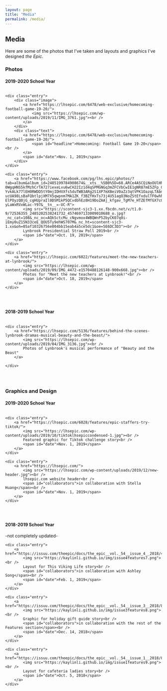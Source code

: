 ```yaml
---
layout: page
title: "Media"
permalink: /media/
---
```

<style>
	.entry{
		display: grid;
		border-style: solid;
		border-color: #F5F5F5;
		grid-auto-rows: auto;
		padding: 5%;
		position: relative;
		box-sizing: border-box;
	}
	
	img{
		object-fit: cover;
		width: 12em;
		height: 7em;
		padding:0em 0em 0em 0em;
	}
	
	.image{
		max-width: 100%;
		transition: .5s ease;
  backface-visibility: hidden;
	}
	
	.grid {
		display: grid;
		grid-template-columns: repeat(auto-fit, minmax(180px, 1fr));
		grid-template-rows: auto auto auto;
		grid-column-gap: 0.5em;
		grid-row-gap: 1em;
	}
	
	#mediatype{
		font-size: 0.7em;
	}
	
	#headline{
		transition: .5s ease;
		opacity: 0;
		position: absolute;
		top: 50%;
		left: 50%;
		transform: translate(-50%, -50%);
		-ms-transform: translate(-50%, -50%);
		text-align: center;
		font-size: 0.9em;
		<!--margin-top: 30px;-->
	}
	
	#collaborators{
		font-size: 0.6em;
	}
	
	#date{
		font-size: 0.6em;
	}
</style>

<h2>Media</h2>

<p>Here are some of the photos that I've taken and layouts and graphics I've designed <i>the Epic</i>.

<h3>Photos</h3>

<h4>2019-2020 School Year</h4>

<section class="grid">

	<div class="entry">
		<div class="image">
			<a href="https://lhsepic.com/6478/web-exclusive/homecoming-football-game-19-20/">
				<img src="https://lhsepic.com/wp-content/uploads/2019/11/IMG_3761.jpg"><br />
			</a>
		</div>
		<div class="text">
			<a href="https://lhsepic.com/6478/web-exclusive/homecoming-football-game-19-20/">
				<span id="headline">Homecoming: Football Game 19-20</span><br />
			</a>
			<span id="date">Nov. 1, 2019</span>
		</div>
	</div>
	
	<div class="entry">
		<a href="https://www.facebook.com/pg/lhs.epic/photos/?tab=album&album_id=2485199784908674&__xts__%5B0%5D=68.ARCe4ASCQiNoOUlHhLOW14Ya2IF-0WgqHNS5kfMzhCrTA727iexeLvu6wCH22Iz1d4qSPMGNGq3mZFCVbCwIE1gNR87mE5ZFp_GnMlWNQ8PXeyzWqTbJJR4kXRg7kugO-YvkALk77lEH0RWDD5tY0mjIDHVXfs5duTWB3ARg2S1XP7mXBeiV0aZz3qtVPK1OazqLTAbmHMp1Ij3mqjOZnVhDPEkt9Ezd6pqAj_nCRax0kme3fryPM6mv5NzDBZPRrE02-ucUA98LsBaFQbtlpjXM7X5qwpnm7MA1ZK_f3BZfHxTs73j4U51agO3NoZStEfxdulTF6whhyb3DR-ElPOyzQ0jG_cgHUpraIl0DSM1kP5QCvdbhEz8H19DoZAAj_kfgav_TgM7e_HTZEfMfGX7cOwRbYBAWtb5QKLXoDOaIs1TkdArCwz2PtsM9fCYIvZ0-yLaWxRVxWLac-Y97&__tn__=-UC-R">
			<img src="https://scontent-sjc3-1.xx.fbcdn.net/v/t1.0-9/72536355_2485202538241732_4574697133009010688_o.jpg?_nc_cat=108&_nc_oc=AQkSctcMu_cNgvmox4WBQWnP52byCK07q0i-iEmy0uZ15N33ceE_QOU5Ty9ehWS707M&_nc_ht=scontent-sjc3-1.xx&oh=05af10326756e004bb15eab4a5ce5dc1&oe=5E6DC3D3"><br />
			Lynbrook Presidential Straw Poll 2019<br />
			<span id="date">Oct. 19, 2019</span>
		</a>
	</div>
	
	<div class="entry">
		<a href="https://lhsepic.com/6022/features/meet-the-new-teachers-at-lynbrook/">
			<img src="https://lhsepic.com/wp-content/uploads/2019/09/IMG_4472-e1570488126148-900x668.jpg"><br />
			Photos for "Meet the new teachers at Lynbrook!"<br />
			<span id="date">Oct. 18, 2019</span>
		</a>
	</div>
	
</section>

<h4>2018-2019 School Year</h4>

<section class="grid">

	<div class="entry">
		<a href="https://lhsepic.com/5136/features/behind-the-scenes-lynbrook-dramas-musical-beauty-and-the-beast/">
			<img src="https://lhsepic.com/wp-content/uploads/2019/04/IMG_3136.jpg"><br />
			Photos of Lynbrook's musical performance of "Beauty and the Beast"
		</a>
		
	</div>

</section>

<h3>Graphics and Design</h3>

<h4>2019-2020 School Year</h4>

<section class="grid">

	<div class="entry">
		<a href="https://lhsepic.com/6028/features/epic-staffers-try-tiktok/">
			<img src="https://lhsepic.com/wp-content/uploads/2019/10/tiktoklhsepiccondensed-1.jpg"><br />
			Featured graphic for Tiktok challenge story<br />
			<span id="date">Nov. 1, 2019</span>
		</a>
	</div>

	<div class="entry">
		<a href="https://lhsepic.com/">
			<img src="https://lhsepic.com/wp-content/uploads/2019/12/new-header.jpg"><br />
			lhsepic.com website header<br />
			<span id="collaborators">in collaboration with Stella Huang</span><br />
			<span id="date">Nov. 1, 2019</span>
		</a>
	</div>
	
</section>

<h4>2018-2019 School Year</h4>
-not completely updated-

<section class="grid">

	<div class="entry">
		<a href="https://issuu.com/theepic/docs/the_epic__vol._54__issue_4__2018/4">
			<img src="https://kaylinli.github.io/img/issue4features7.png"><br />
			Layout for This Viking Life story<br />
			<span id="collaborators">in collaboration with Ashley Song</span><br />
			<span id="date">Feb. 1, 2019</span>
		</a>
	</div>

	<div class="entry">
		<a href="https://issuu.com/theepic/docs/the_epic__vol._54__issue_3__2018/8">
			<img src="https://kaylinli.github.io/img/issue3features8.png"><br />
			Graphic for holiday gift guide story<br />
			<span id="collaborators">in collaboration with the rest of the Features section</span><br />
			<span id="date">Dec. 14, 2018</span>
		</a>
	</div>

	<div class="entry">
		<a href="https://issuu.com/theepic/docs/the_epic__vol._54__issue_1__2018/8">
			<img src="https://kaylinli.github.io/img/issue1features9.png"><br />
			Layout for cafeteria ladies story<br />
			<span id="date">Oct. 5, 2018</span>
		</a>
	</div>

	
</section>

